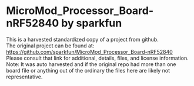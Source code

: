 
# MicroMod_Processor_Board-nRF52840 by sparkfun  
This is a harvested standardized copy of a project from github.  
The original project can be found at:  
https://github.com/sparkfun/MicroMod_Processor_Board-nRF52840  
Please consult that link for additional, details, files, and license information.  
Note: It was auto harvested and if the original repo had more than one board file or anything out of the ordinary the files here are likely not representative.  
    